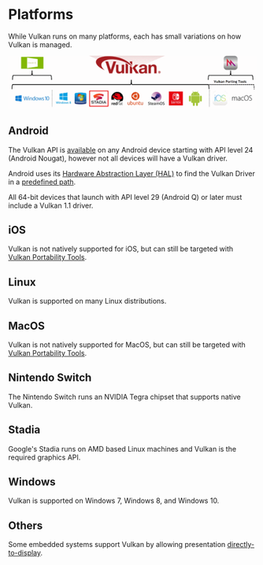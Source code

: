 # Platforms

While Vulkan runs on many platforms, each has small variations on how Vulkan is managed.

![platforms_overview.png](../images/platforms_overview.png)

## Android

The Vulkan API is [available](https://developer.android.com/ndk/guides/graphics/getting-started) on any Android device starting with API level 24 (Android Nougat), however not all devices will have a Vulkan driver.

Android uses its [Hardware Abstraction Layer (HAL)](https://source.android.com/devices/architecture/hal) to find the Vulkan Driver in a [predefined path](https://source.android.com/devices/graphics/implement-vulkan#driver_emun).

All 64-bit devices that launch with API level 29 (Android Q) or later must include a Vulkan 1.1 driver.

## iOS

Vulkan is not natively supported for iOS, but can still be targeted with [Vulkan Portability Tools](./portability_initiative.md).

## Linux

Vulkan is supported on many Linux distributions.

## MacOS

Vulkan is not natively supported for MacOS, but can still be targeted with [Vulkan Portability Tools](./portability_initiative.md).

## Nintendo Switch

The Nintendo Switch runs an NVIDIA Tegra chipset that supports native Vulkan.

## Stadia

Google's Stadia runs on AMD based Linux machines and Vulkan is the required graphics API.

## Windows

Vulkan is supported on Windows 7, Windows 8, and Windows 10.

## Others

Some embedded systems support Vulkan by allowing presentation [directly-to-display](https://www.khronos.org/registry/vulkan/specs/1.1-extensions/html/vkspec.html#display).
